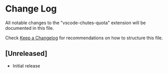 # Change Log

All notable changes to the "vscode-chutes-quota" extension will be documented in this file.

Check [Keep a Changelog](http://keepachangelog.com/) for recommendations on how to structure this file.

## [Unreleased]

- Initial release